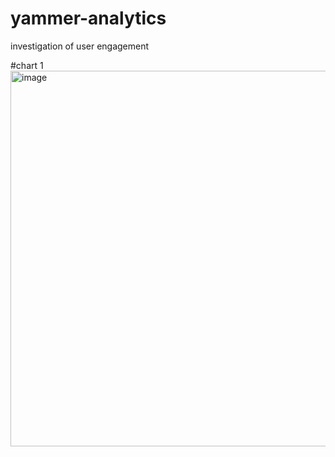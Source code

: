 # yammer-analytics
investigation of user engagement

#chart 1
</n>
<img width="601" alt="image" src="https://user-images.githubusercontent.com/57039610/149159008-ddf650ed-00ac-40cb-8df0-571af464712a.png">

